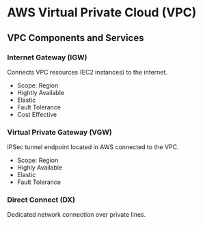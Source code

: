 # AWS Virtual Private Cloud (VPC)

## VPC Components and Services

### Internet Gateway (IGW)

Connects VPC resources (EC2 instances) to the internet.

* Scope: Region
* Hightly Available
* Elastic
* Fault Tolerance
* Cost Effective

### Virtual Private Gateway (VGW)

IPSec tunnel endpoint located in AWS connected to the VPC.

* Scope: Region
* Highly Available
* Elastic
* Fault Tolerance

### Direct Connect (DX)

Dedicated network connection over private lines.
